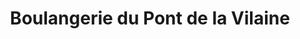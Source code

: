 ---
title: "Boulangerie du Pont de la Vilaine"
url: /guichen/boulangerie-du-pont-de-la-vilaine/
shop: boulangerie
---